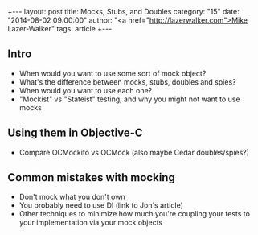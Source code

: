 +---
 layout: post
 title: Mocks, Stubs, and Doubles
 category: "15"
 date: "2014-08-02 09:00:00"
 author: "<a href=\"http://lazerwalker.com">Mike Lazer-Walker</a>"
 tags: article
 +---

## Intro
* When would you want to use some sort of mock object?
* What's the difference between mocks, stubs, doubles and spies?
* When would you want to use each one?
* "Mockist" vs "Stateist" testing, and why you might not want to use mocks

## Using them in Objective-C
* Compare OCMockito vs OCMock (also maybe Cedar doubles/spies?)

## Common mistakes with mocking
* Don't mock what you don't own
* You probably need to use DI (link to Jon's article)
* Other techniques to minimize how much you're coupling your tests to your implementation via your mock objects
